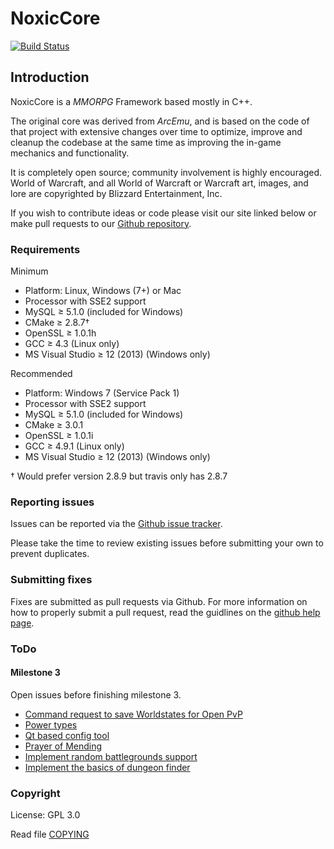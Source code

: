 # NoxicCore
[![Build Status](https://travis-ci.org/Crimoxic/NoxicCore.png)](https://travis-ci.org/Crimoxic/NoxicCore)

## Introduction

NoxicCore is a *MMORPG* Framework based mostly in C++.

The original core was derived from *ArcEmu*, and is based on the code of that project with
extensive changes over time to optimize, improve and cleanup the codebase 
at the same time as improving the in-game mechanics and functionality.

It is completely open source; community involvement is highly encouraged.
World of Warcraft, and all World of Warcraft or Warcraft art, images, and lore are copyrighted by Blizzard Entertainment, Inc.

If you wish to contribute ideas or code please visit our site linked below or
make pull requests to our [Github repository](https://github.com/Crimoxic/NoxicCore).

### Requirements

Minimum
+ Platform: Linux, Windows (7+) or Mac
+ Processor with SSE2 support
+ MySQL ≥ 5.1.0 (included for Windows)
+ CMake ≥ 2.8.7†
+ OpenSSL ≥ 1.0.1h
+ GCC ≥ 4.3 (Linux only)
+ MS Visual Studio ≥ 12 (2013) (Windows only)

Recommended
+ Platform: Windows 7 (Service Pack 1)
+ Processor with SSE2 support
+ MySQL ≥ 5.1.0 (included for Windows)
+ CMake ≥ 3.0.1
+ OpenSSL ≥ 1.0.1i
+ GCC ≥ 4.9.1 (Linux only)
+ MS Visual Studio ≥ 12 (2013) (Windows only)

† Would prefer version 2.8.9 but travis only has 2.8.7

### Reporting issues

Issues can be reported via the [Github issue tracker](https://github.com/Crimoxic/NoxicCore/issues).

Please take the time to review existing issues before submitting your own to
prevent duplicates.

### Submitting fixes

Fixes are submitted as pull requests via Github. For more information on how to
properly submit a pull request, read the guidlines on the [github help page](https://help.github.com/articles/creating-a-pull-request).

### ToDo
#### Milestone 3
Open issues before finishing milestone 3.
* [Command request to save Worldstates for Open PvP](https://github.com/arcemu/arcemu/issues/320)
* [Power types](https://github.com/arcemu/arcemu/issues/300)
* [Qt based config tool](https://github.com/arcemu/arcemu/issues/239)
* [Prayer of Mending](https://github.com/arcemu/arcemu/issues/143)
* [Implement random battlegrounds support](https://github.com/arcemu/arcemu/issues/136)
* [Implement the basics of dungeon finder](https://github.com/arcemu/arcemu/issues/135)

### Copyright

License: GPL 3.0

Read file [COPYING](COPYING)
